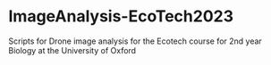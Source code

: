 # ImageAnalysis-EcoTech2023
Scripts for Drone image analysis for the Ecotech course for 2nd year Biology at the University of Oxford
